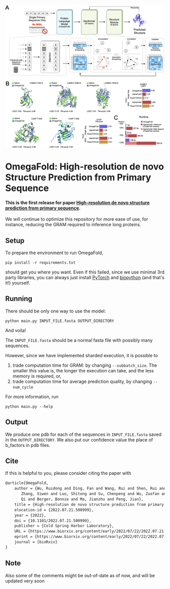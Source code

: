 ![header](figure.png)

# OmegaFold: High-resolution de novo Structure Prediction from Primary Sequence

#### This is the first release for paper [High-resolution de novo structure prediction from primary sequence](https://www.biorxiv.org/content/10.1101/2022.07.21.500999v1).

We will continue to optimize this repository for more ease of use, for
instance, reducing the GRAM required to inference long proteins.

## Setup

To prepare the environment to run OmegaFold,

```commandline
pip install -r requirements.txt
```

should get you where you want.
Even if this failed, since we use minimal 3rd party libraries, you can
always just install
[PyTorch](https://pytorch.org)
and
[biopython](https://biopython.org)
(and that's it!)
yourself.

## Running

There should be only one way to use the model:

```commandline
python main.py INPUT_FILE.fasta OUTPUT_DIRECTORY
```

And voila!

The `INPUT_FILE.fasta` should be a normal fasta file with possibly many
sequences.

However, since we have implemented sharded execution, it is possible to

1. trade computation time for GRAM: by changing `--subbatch_size`. The
   smaller
   this value is, the longer the execution can take, and the less memory is
   required, or,
2. trade computation time for average prediction quality, by changing
   `--num_cycle`

For more information, run

```commandline
python main.py --help
```

## Output

We produce one pdb for each of the sequences in `INPUT_FILE.fasta` saved in
the `OUTPUT_DIRECTORY`. We also put our confidence value the place of
b_factors in pdb files.

## Cite

If this is helpful to you, please consider citing the paper with

```tex
@article{OmegaFold,
	author = {Wu, Ruidong and Ding, Fan and Wang, Rui and Shen, Rui and 
       Zhang, Xiwen and Luo, Shitong and Su, Chenpeng and Wu, Zuofan and Xie, 
       Qi and Berger, Bonnie and Ma, Jianzhu and Peng, Jian},
	title = {High-resolution de novo structure prediction from primary sequence},
	elocation-id = {2022.07.21.500999},
	year = {2022},
	doi = {10.1101/2022.07.21.500999},
	publisher = {Cold Spring Harbor Laboratory},
	URL = {https://www.biorxiv.org/content/early/2022/07/22/2022.07.21.500999},
	eprint = {https://www.biorxiv.org/content/early/2022/07/22/2022.07.21.500999.full.pdf},
	journal = {bioRxiv}
}

```

## Note

Also some of the comments might be out-of-date as of now, and will be
updated very soon